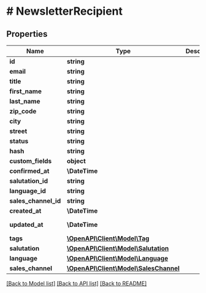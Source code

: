 # # NewsletterRecipient

## Properties

Name | Type | Description | Notes
------------ | ------------- | ------------- | -------------
**id** | **string** |  | [optional]
**email** | **string** |  |
**title** | **string** |  | [optional]
**first_name** | **string** |  | [optional]
**last_name** | **string** |  | [optional]
**zip_code** | **string** |  | [optional]
**city** | **string** |  | [optional]
**street** | **string** |  | [optional]
**status** | **string** |  |
**hash** | **string** |  |
**custom_fields** | **object** |  | [optional]
**confirmed_at** | **\DateTime** |  | [optional]
**salutation_id** | **string** |  | [optional]
**language_id** | **string** |  |
**sales_channel_id** | **string** |  |
**created_at** | **\DateTime** |  | [readonly]
**updated_at** | **\DateTime** |  | [optional] [readonly]
**tags** | [**\OpenAPI\Client\Model\Tag**](Tag.md) |  | [optional]
**salutation** | [**\OpenAPI\Client\Model\Salutation**](Salutation.md) |  | [optional]
**language** | [**\OpenAPI\Client\Model\Language**](Language.md) |  | [optional]
**sales_channel** | [**\OpenAPI\Client\Model\SalesChannel**](SalesChannel.md) |  | [optional]

[[Back to Model list]](../../README.md#models) [[Back to API list]](../../README.md#endpoints) [[Back to README]](../../README.md)

